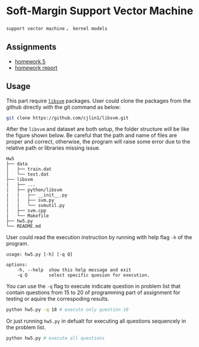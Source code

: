 # Soft-Margin Support Vector Machine
`support vector machine` 、 `kernel models`

## Assignments
* [homework 5](./hw5.pdf)
* [homework report](./hw5_report.pdf)

## Usage

This part require [`libsvm`](https://github.com/cjlin1/libsvm/tree/master) packages. User could clone the packages from the github directly with the git command as below:

```bash
git clone https://github.com/cjlin1/libsvm.git
```

After the `libsvm` and dataset are both setup, the folder structure will be like the figure shown below. Be careful that the path and name of files are proper and correct, otherwise, the program will raise some error due to the relative path or libraries missing issue.

```
Hw5
├── data
│   ├── train.dat
│   └── test.dat
├── libsvm
|   ├── ...
|   ├── python/libsvm
|   |   ├── __init__.py   
│   |   ├── svm.py
|   |   └── svmutil.py
│   ├── svm.cpp
|   └── Makefile
├── hw5.py 
└── README.md
```

User could read the execution instruction by running with help flag `-h` of the program.

```
usage: hw5.py [-h] [-q Q]

options:
    -h, --help  show this help message and exit
    -q Q        select specific quesion for execution.
```

You can use the `-q` flag to execute indicate question in problem list that contain questions from 15 to 20 of programming part of assignment for testing or aquire the correspoding results.

```bash
python hw5.py -q 18 # execute only question 18
```

Or just running `hw5.py` in defualt for executing all questions sequencely in the problem list.

```bash
python hw5.py # execute all questions
```
